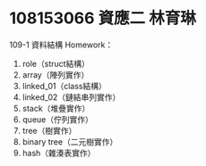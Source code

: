 # 108153066 資應二 林育琳
109-1 資料結構 Homework：
1. role（struct結構）
2. array（陣列實作）
3. linked_01（class結構）
4. linked_02（鏈結串列實作）
5. stack（堆疊實作）
6. queue（佇列實作）
7. tree（樹實作）
8. binary tree（二元樹實作）
9. hash（雜湊表實作）
